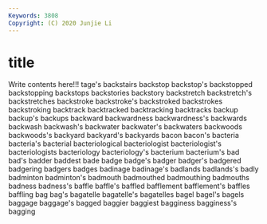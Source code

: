 ```yaml
---
Keywords: 3808
Copyright: (C) 2020 Junjie Li
---
```


# title

Write contents here!!!
tage's
backstairs 
backstop 
backstop's 
backstopped 
backstopping 
backstops 
backstories 
backstory 
backstretch 
backstretch's
backstretches 
backstroke 
backstroke's 
backstroked 
backstrokes 
backstroking 
backtrack 
backtracked 
backtracking 
backtracks
backup 
backup's 
backups 
backward 
backwardness 
backwardness's 
backwards 
backwash 
backwash's 
backwater
backwater's 
backwaters 
backwoods 
backwoods's 
backyard 
backyard's 
backyards 
bacon 
bacon's 
bacteria
bacteria's 
bacterial 
bacteriological 
bacteriologist 
bacteriologist's 
bacteriologists 
bacteriology 
bacteriology's 
bacterium 
bacterium's
bad 
bad's 
badder 
baddest 
bade 
badge 
badge's 
badger 
badger's 
badgered
badgering 
badgers 
badges 
badinage 
badinage's 
badlands 
badlands's 
badly 
badminton 
badminton's
badmouth 
badmouthed 
badmouthing 
badmouths 
badness 
badness's 
baffle 
baffle's 
baffled 
bafflement
bafflement's 
baffles 
baffling 
bag 
bag's 
bagatelle 
bagatelle's 
bagatelles 
bagel 
bagel's
bagels 
baggage 
baggage's 
bagged 
baggier 
baggiest 
bagginess 
bagginess's 
bagging 
